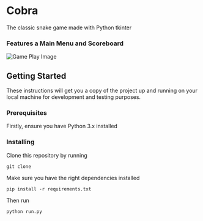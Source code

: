# Cobra
The classic snake game made with Python tkinter

### Features a Main Menu and Scoreboard

![Game Play Image](/GamePlay.gif?raw=true "Game Play")

## Getting Started

These instructions will get you a copy of the project up and running on your local machine for development and testing purposes.

### Prerequisites

Firstly, ensure you have Python 3.x installed

### Installing

Clone this repository by running

```
git clone 
```

Make sure you have the right dependencies installed

```
pip install -r requirements.txt
```

Then run

```
python run.py
